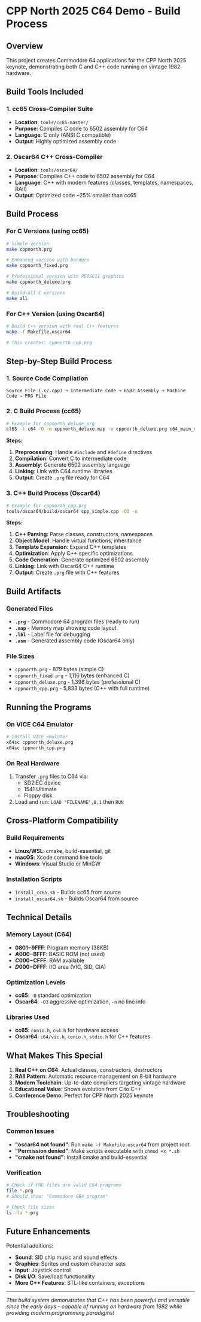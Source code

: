 # CPP North 2025 C64 Demo - Build Process

## Overview

This project creates Commodore 64 applications for the CPP North 2025 keynote, demonstrating both C and C++ code running on vintage 1982 hardware.

## Build Tools Included

### 1. **cc65 Cross-Compiler Suite**
- **Location**: `tools/cc65-master/`
- **Purpose**: Compiles C code to 6502 assembly for C64
- **Language**: C only (ANSI C compatible)
- **Output**: Highly optimized assembly code

### 2. **Oscar64 C++ Cross-Compiler**
- **Location**: `tools/oscar64/`
- **Purpose**: Compiles C++ code to 6502 assembly for C64
- **Language**: C++ with modern features (classes, templates, namespaces, RAII)
- **Output**: Optimized code ~25% smaller than cc65

## Build Process

### For C Versions (using cc65)
```bash
# Simple version
make cppnorth.prg

# Enhanced version with borders
make cppnorth_fixed.prg

# Professional version with PETSCII graphics
make cppnorth_deluxe.prg

# Build all C versions
make all
```

### For C++ Version (using Oscar64)
```bash
# Build C++ version with real C++ features
make -f Makefile.oscar64

# This creates: cppnorth_cpp.prg
```

## Step-by-Step Build Process

### 1. **Source Code Compilation**
```
Source File (.c/.cpp) → Intermediate Code → 6502 Assembly → Machine Code → PRG File
```

### 2. **C Build Process (cc65)**
```bash
# Example for cppnorth_deluxe.prg
cl65 -t c64 -O -m cppnorth_deluxe.map -o cppnorth_deluxe.prg c64_main_deluxe.c
```

**Steps:**
1. **Preprocessing**: Handle `#include` and `#define` directives
2. **Compilation**: Convert C to intermediate code
3. **Assembly**: Generate 6502 assembly language
4. **Linking**: Link with C64 runtime libraries
5. **Output**: Create `.prg` file ready for C64

### 3. **C++ Build Process (Oscar64)**
```bash
# Example for cppnorth_cpp.prg
tools/oscar64/build/oscar64 cpp_simple.cpp -O3 -n
```

**Steps:**
1. **C++ Parsing**: Parse classes, constructors, namespaces
2. **Object Model**: Handle virtual functions, inheritance
3. **Template Expansion**: Expand C++ templates
4. **Optimization**: Apply C++ specific optimizations
5. **Code Generation**: Generate optimized 6502 assembly
6. **Linking**: Link with Oscar64 C++ runtime
7. **Output**: Create `.prg` file with C++ features

## Build Artifacts

### Generated Files
- **`.prg`** - Commodore 64 program files (ready to run)
- **`.map`** - Memory map showing code layout
- **`.lbl`** - Label file for debugging
- **`.asm`** - Generated assembly code (Oscar64 only)

### File Sizes
- `cppnorth.prg` - 879 bytes (simple C)
- `cppnorth_fixed.prg` - 1,116 bytes (enhanced C)
- `cppnorth_deluxe.prg` - 1,398 bytes (professional C)
- `cppnorth_cpp.prg` - 5,833 bytes (C++ with full runtime)

## Running the Programs

### On VICE C64 Emulator
```bash
# Install VICE emulator
x64sc cppnorth_deluxe.prg
x64sc cppnorth_cpp.prg
```

### On Real Hardware
1. Transfer `.prg` files to C64 via:
   - SD2IEC device
   - 1541 Ultimate
   - Floppy disk
2. Load and run: `LOAD "FILENAME",8,1` then `RUN`

## Cross-Platform Compatibility

### Build Requirements
- **Linux/WSL**: cmake, build-essential, git
- **macOS**: Xcode command line tools
- **Windows**: Visual Studio or MinGW

### Installation Scripts
- `install_cc65.sh` - Builds cc65 from source
- `install_oscar64.sh` - Builds Oscar64 from source

## Technical Details

### Memory Layout (C64)
- **$0801-$9FFF**: Program memory (38KB)
- **$A000-$BFFF**: BASIC ROM (not used)
- **$C000-$CFFF**: RAM available
- **$D000-$DFFF**: I/O area (VIC, SID, CIA)

### Optimization Levels
- **cc65**: `-O` standard optimization
- **Oscar64**: `-O3` aggressive optimization, `-n` no line info

### Libraries Used
- **cc65**: `conio.h`, `c64.h` for hardware access
- **Oscar64**: `c64/vic.h`, `conio.h`, `stdio.h` for C++ features

## What Makes This Special

1. **Real C++ on C64**: Actual classes, constructors, destructors
2. **RAII Pattern**: Automatic resource management on 8-bit hardware
3. **Modern Toolchain**: Up-to-date compilers targeting vintage hardware
4. **Educational Value**: Shows evolution from C to C++
5. **Conference Demo**: Perfect for CPP North 2025 keynote

## Troubleshooting

### Common Issues
- **"oscar64 not found"**: Run `make -f Makefile.oscar64` from project root
- **"Permission denied"**: Make scripts executable with `chmod +x *.sh`
- **"cmake not found"**: Install cmake and build-essential

### Verification
```bash
# Check if PRG files are valid C64 programs
file *.prg
# Should show: "Commodore C64 program"

# Check file sizes
ls -la *.prg
```

## Future Enhancements

Potential additions:
- **Sound**: SID chip music and sound effects
- **Graphics**: Sprites and custom character sets
- **Input**: Joystick control
- **Disk I/O**: Save/load functionality
- **More C++ Features**: STL-like containers, exceptions

---

*This build system demonstrates that C++ has been powerful and versatile since the early days - capable of running on hardware from 1982 while providing modern programming paradigms!*